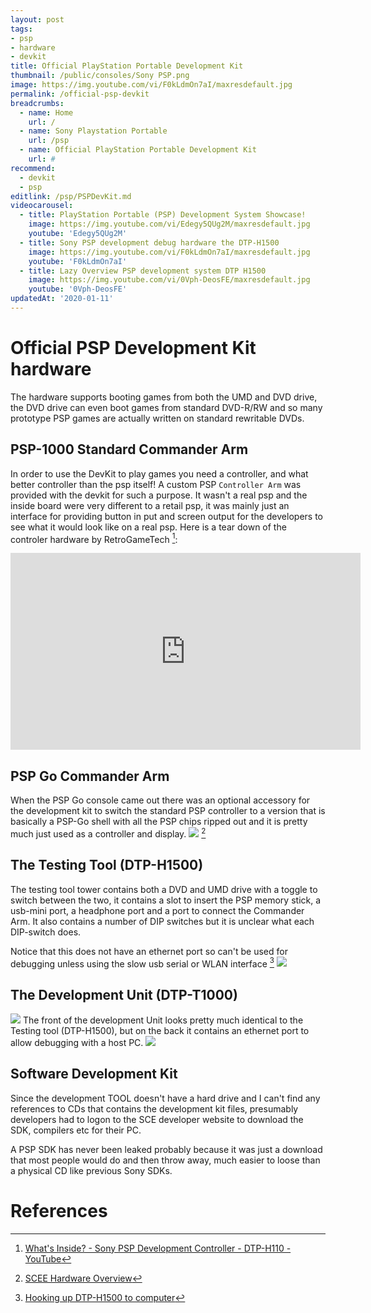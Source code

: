 ```yaml
---
layout: post
tags: 
- psp
- hardware
- devkit
title: Official PlayStation Portable Development Kit
thumbnail: /public/consoles/Sony PSP.png
image: https://img.youtube.com/vi/F0kLdmOn7aI/maxresdefault.jpg
permalink: /official-psp-devkit
breadcrumbs:
  - name: Home
    url: /
  - name: Sony Playstation Portable
    url: /psp
  - name: Official PlayStation Portable Development Kit
    url: #
recommend: 
  - devkit
  - psp
editlink: /psp/PSPDevKit.md
videocarousel:
  - title: PlayStation Portable (PSP) Development System Showcase!
    image: https://img.youtube.com/vi/Edegy5QUg2M/maxresdefault.jpg
    youtube: 'Edegy5QUg2M'
  - title: Sony PSP development debug hardware the DTP-H1500
    image: https://img.youtube.com/vi/F0kLdmOn7aI/maxresdefault.jpg
    youtube: 'F0kLdmOn7aI'
  - title: Lazy Overview PSP development system DTP H1500
    image: https://img.youtube.com/vi/0Vph-DeosFE/maxresdefault.jpg
    youtube: '0Vph-DeosFE'
updatedAt: '2020-01-11'
---
```


# Official PSP Development Kit hardware
The hardware supports booting games from both the UMD and DVD drive, the DVD drive can even boot games from standard DVD-R/RW and so many prototype PSP games are actually written on standard rewritable DVDs.

## PSP-1000 Standard Commander Arm
In order to use the DevKit to play games you need a controller, and what better controller than the psp itself! A custom PSP `Controller Arm` was provided with the devkit for such a purpose. It wasn't a real psp and the inside board were very different to a retail psp, it was mainly just an interface for providing button in put and screen output for the developers to see what it would look like on a real psp.
Here is a tear down of the controler hardware by RetroGameTech [^2]:
<iframe width="560" height="315" src="https://www.youtube.com/embed/P_ajF24sfGc" frameborder="0" allow="accelerometer; autoplay; encrypted-media; gyroscope; picture-in-picture" allowfullscreen></iframe>

## PSP Go Commander Arm
When the PSP Go console came out there was an optional accessory for the development kit to switch the standard PSP controller to a version that is basically a PSP-Go shell with all the PSP chips ripped out and it is pretty much just used as a controller and display.
<img src="/public/images/PSPGoSDK.jpg" />
[^1]

## The Testing Tool (DTP-H1500)
The testing tool tower contains both a DVD and UMD drive with a toggle to switch between the two, it contains a slot to insert the PSP memory stick, a usb-mini port, a headphone port and a port to connect the Commander Arm. It also contains a number of DIP switches but it is unclear what each DIP-switch does.

Notice that this does not have an ethernet port so can't be used for debugging unless using the slow usb serial or WLAN interface [^3]
<img src="/public/images/PSPTower.jpg" />

## The Development Unit (DTP-T1000)
<img src="/public/images/DTPT-1000-Front.png" />
The front of the development Unit looks pretty much identical to the Testing tool (DTP-H1500), but on the back it contains an ethernet port to allow debugging with a host PC.
<img src="/public/images/DTPT-1000-Back.png" />


## Software Development Kit
Since the development TOOL doesn't have a hard drive and I can't find any references to CDs that contains the development kit files, presumably developers had to logon to the SCE developer website to download the SDK, compilers etc for their PC.

A PSP SDK has never been leaked probably because it was just a download that most people would do and then throw away, much easier to loose than a physical CD like previous Sony SDKs.

# References
[^1]: [SCEE Hardware Overview](http://develop.scee.net/files/presentations/acgirussia/Hardware_Overview_ACGI_09.pdf)
[^2]: [What's Inside? - Sony PSP Development Controller - DTP-H110 - YouTube](https://www.youtube.com/watch?v=P_ajF24sfGc)
[^3]: [Hooking up DTP-H1500 to computer](https://assemblergames.com/threads/help-psp-devkit-hooking-up-dtp-h1500-to-computer.66933/)
